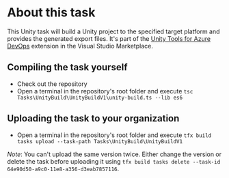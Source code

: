 # About this task

This Unity task will build a Unity project to the specified target platform and provides the generated export files.
It's part of the [Unity Tools for Azure DevOps](https://marketplace.visualstudio.com/items?itemName=DinomiteStudios.64e90d50-a9c0-11e8-a356-d3eab7857116) extension in the Visual Studio Marketplace.

## Compiling the task yourself

- Check out the repository
- Open a terminal in the repository's root folder and execute `tsc Tasks\UnityBuild\UnityBuildV1\unity-build.ts --lib es6`

## Uploading the task to your organization

- Open a terminal in the repository's root folder and execute `tfx build tasks upload --task-path Tasks\UnityBuild\UnityBuildV1`

*Note*: You can't upload the same version twice. Either change the version or delete the task before uploading it using `tfx build tasks delete --task-id 64e90d50-a9c0-11e8-a356-d3eab7857116`.